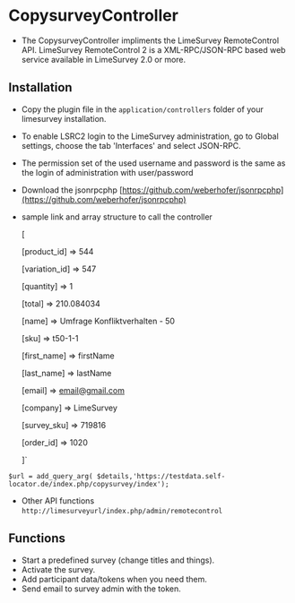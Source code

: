 # CopysurveyController
- The CopysurveyController impliments the LimeSurvey RemoteControl API.
LimeSurvey RemoteControl 2 is a XML-RPC/JSON-RPC based web service available in LimeSurvey
2.0 or more.

## Installation

- Copy the plugin file in the `application/controllers` folder of your limesurvey installation.
- To enable LSRC2 login to the LimeSurvey administration, go to Global settings,
  choose the tab 'Interfaces' and select  JSON-RPC.
- The permission set of the used username and password is the same as the  login of 
  administration with  user/password
- Download the jsonrpcphp [https://github.com/weberhofer/jsonrpcphp](https://github.com/weberhofer/jsonrpcphp) 
- sample link and array structure to call the controller
  
  [
  
    [product_id] => 544
    
    [variation_id] => 547
    
    [quantity] => 1
    
    [total] => 210.084034
    
    [name] => Umfrage Konfliktverhalten - 50
    
    [sku] => t50-1-1
    
    [first_name] => firstName
    
    [last_name] => lastName
    
    [email] => email@gmail.com
    
    [company] => LimeSurvey
    
    [survey_sku] => 719816
    
    [order_id] => 1020
  
  ]`
  
`$url = add_query_arg( $details,'https://testdata.self-locator.de/index.php/copysurvey/index');`
- Other API functions `http://limesurveyurl/index.php/admin/remotecontrol`

## Functions
- Start a predefined survey (change titles and things).
- Activate the survey.
- Add participant data/tokens when you need them.
- Send email to survey admin with the token. 
